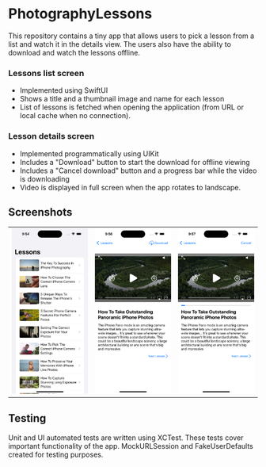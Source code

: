 # PhotographyLessons

This repository contains a tiny app that allows users to pick a lesson from a list and watch it in the details view. The users also have the ability to download and watch the lessons offline. 

### Lessons list screen
- Implemented using SwiftUI
- Shows a title and a thumbnail image and name for each lesson
- List of lessons is fetched when opening the application (from URL or local cache when no connection).

### Lesson details screen
- Implemented programmatically using UIKit
- Includes a "Download" button to start the download for offline viewing
- Includes a "Cancel download" button and a progress bar while the video is downloading
- Video is displayed in full screen when the app rotates to landscape. 

## Screenshots
|   |   |   |
|---|---|---|
| ![image1](Simulator%20Screen%20Shot%20-%20iPhone%2014%20Pro%20-%202023-02-06%20at%2009.54.41.png)  | ![image2](Simulator%20Screen%20Shot%20-%20iPhone%2014%20Pro%20-%202023-02-06%20at%2009.56.13.png) | ![image3](Simulator%20Screen%20Shot%20-%20iPhone%2014%20Pro%20-%202023-02-06%20at%2009.57.10.png) |

## Testing

Unit and UI automated tests are written using XCTest. These tests cover important functionality of the app. MockURLSession and FakeUserDefaults created for testing purposes.



